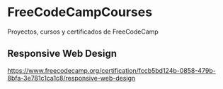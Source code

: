 # FreeCodeCampCourses
Proyectos, cursos y certificados de FreeCodeCamp

## Responsive Web Design
https://www.freecodecamp.org/certification/fccb5bd124b-0858-479b-8bfa-3e781c1ca1c8/responsive-web-design

